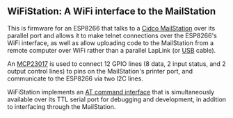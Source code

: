 ## WiFiStation: A WiFi interface to the MailStation

This is firmware for an ESP8266 that talks to a
[Cidco MailStation](https://jcs.org/2019/05/03/mailstation)
over its parallel port and allows it to make telnet connections over the
ESP8266's WiFi interface, as well as allow uploading code to the MailStation
from a remote computer over WiFi rather than a parallel LapLink (or
[USB](https://jcs.org/2020/03/31/mailstation_usb)
cable).

An
[MCP23017](http://ww1.microchip.com/downloads/en/DeviceDoc/20001952C.pdf)
is used to connect 12 GPIO lines (8 data, 2 input status, and 2 output control
lines) to pins on the MailStation's printer port, and communicate to the
ESP8266 via two I2C lines.

WiFiStation implements an
[AT command interface](https://en.wikipedia.org/wiki/Hayes_command_set)
that is simultaneously available over its TTL serial port for debugging and
development, in addition to interfacing through the MailStation.
